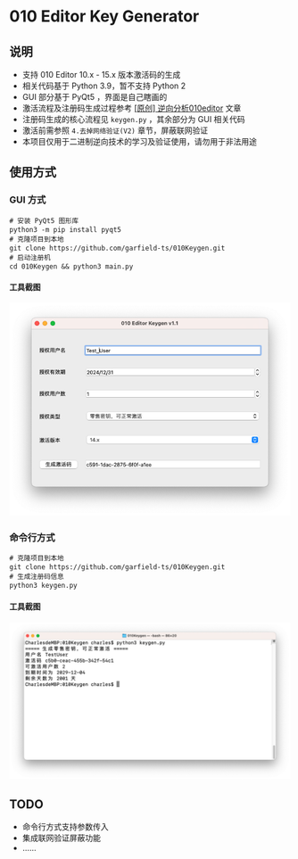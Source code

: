 # 010 Editor Key Generator

## 说明

* 支持 010 Editor 10.x - 15.x 版本激活码的生成
* 相关代码基于 Python 3.9，暂不支持 Python 2
* GUI 部分基于 PyQt5 ，界面是自己瞎画的
* 激活流程及注册码生成过程参考 [[原创] 逆向分析010editor](https://bbs.kanxue.com/thread-261290.htm) 文章
* 注册码生成的核心流程见 `keygen.py` ，其余部分为 GUI 相关代码
* 激活前需参照 `4.去掉网络验证(V2)` 章节，屏蔽联网验证
* 本项目仅用于二进制逆向技术的学习及验证使用，请勿用于非法用途

## 使用方式

### GUI 方式

```shell
# 安装 PyQt5 图形库
python3 -m pip install pyqt5
# 克隆项目到本地
git clone https://github.com/garfield-ts/010Keygen.git
# 启动注册机
cd 010Keygen && python3 main.py
```

#### 工具截图

![GUI](image/GUI.png) 

### 命令行方式

```shell
# 克隆项目到本地
git clone https://github.com/garfield-ts/010Keygen.git
# 生成注册码信息
python3 keygen.py
```

#### 工具截图

![Console](image/Console.png)

## TODO

* 命令行方式支持参数传入
* 集成联网验证屏蔽功能
* ……
